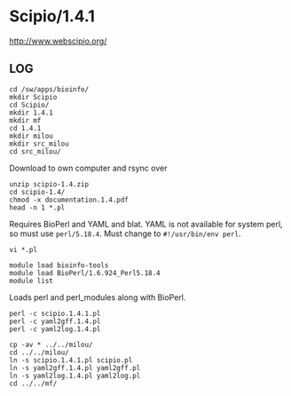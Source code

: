 Scipio/1.4.1
============

<http://www.webscipio.org/>

LOG
---

    cd /sw/apps/bioinfo/
    mkdir Scipio
    cd Scipio/
    mkdir 1.4.1
    mkdir mf
    cd 1.4.1
    mkdir milou
    mkdir src_milou
    cd src_milou/

Download to own computer and rsync over

    unzip scipio-1.4.zip 
    cd scipio-1.4/
    chmod -x documentation.1.4.pdf 
    head -n 1 *.pl

Requires BioPerl and YAML and blat.  YAML is not available for system perl, so
must use `perl/5.18.4`.  Must change to `#!/usr/bin/env perl`.

    vi *.pl

    module load bioinfo-tools
    module load BioPerl/1.6.924_Perl5.18.4
    module list

Loads perl and perl_modules along with BioPerl.

    perl -c scipio.1.4.1.pl 
    perl -c yaml2gff.1.4.pl 
    perl -c yaml2log.1.4.pl 

    cp -av * ../../milou/
    cd ../../milou/
    ln -s scipio.1.4.1.pl scipio.pl 
    ln -s yaml2gff.1.4.pl yaml2gff.pl 
    ln -s yaml2log.1.4.pl yaml2log.pl 
    cd ../../mf/

